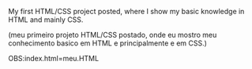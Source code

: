 My first HTML/CSS project posted, where I show my basic knowledge in HTML and mainly CSS.


(meu primeiro projeto HTML/CSS postado, onde eu mostro meu conhecimento basico em HTML e principalmente e em CSS.)


OBS:index.html=meu.HTML
